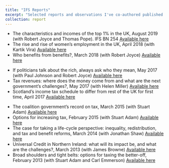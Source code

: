 ```yaml
---
title: "IFS Reports"
excerpt: "Selected reports and observations I've co-authored published by the IFS."
collection: report
---
```


* The characteristics and incomes of the top 1% in the UK, August 2019 (with Robert Joyce and Thomas Pope). IFS BN 254 [Available here](https://doi.org/10.1920/BN.IFS.2019.BN0253)
* The rise and rise of women’s employment in the UK, April 2018 (with Kartik Vira)  [Available here](https://doi.org/10.1920/BN.IFS.2019.BN0234)
* Who benefits from benefits?, March 2018 (with Robert Joyce) [Available here](https://doi.org/10.1920/co.ifs.2024.0293)
<!-- * Pre-Budget submission to Irish Department of Finance, August 2017 (with Helen Miller) -->
* If politicians talk about the rich, always ask who they mean, May 2017 (with Paul Johnson and Robert Joyce) [Available here](https://doi.org/10.1920/co.ifs.2024.0276)
* Tax revenues: where does the money come from and what are the next government’s challenges?, May 2017 (with Helen Miller) [Available here](https://doi.org/10.1920/BN.IFS.2017.BN0198)
* Scotland’s income tax schedule to differ from rest of the UK for first time, April 2017 [Available here](https://doi.org/10.1920/co.ifs.2024.0321)
<!-- * The goose's golden egg: taxes, benefits and redistribution in the UK, July 2016 (with Paul Johnson) [Available here]() -->
* The coalition government’s record on tax, March 2015 (with Stuart Adam) [Available here](https://doi.org/10.1920/BN.IFS.2015.00167)
* Options for increasing tax, February 2015 (with Stuart Adam) [Available here](http://hdl.handle.net/2262/108180)
* The case for taking a life-cycle perspective: inequality, redistribution, and tax and benefit reforms, March 2014 (with Jonathan Shaw) [Available here](https://doi.org/10.1920/re.ifs.2014.0092)
* Universal Credit in Northern Ireland: what will its impact be, and what are the challenges?, March 2013 (with James Browne) [Available here](https://doi.org/10.1920/re.ifs.2013.0077)
* Broad shoulders and tight belts: options for taxing the better-off, February 2013 (with Stuart Adam and Carl Emmerson) [Available here](http://hdl.handle.net/2262/107873)